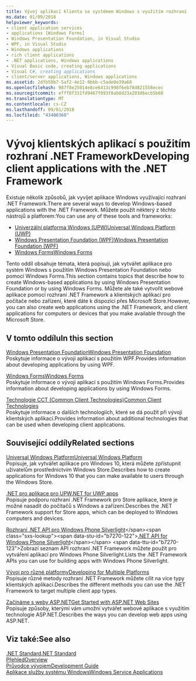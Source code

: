 ```yaml
---
title: Vývoj aplikací klienta se systémem Windows s využitím rozhraní .NET Framework
ms.date: 01/09/2018
helpviewer_keywords:
- client application services
- applications [Windows Forms]
- Windows Presentation Foundation, in Visual Studio
- WPF, in Visual Studio
- Windows applications
- rich client applications
- .NET applications, Windows applications
- Visual Basic code, creating applications
- Visual C#, creating applications
- client/server applications, Windows applications
ms.assetid: 2dfb50b7-5af2-4e12-9bbb-c5ade0e39a68
ms.openlocfilehash: 987f8e25014e8ce6413c998f6eb78d821558ecec
ms.sourcegitcommit: efff8f331fd9467f093f8ab8d23a203d6ecb5b60
ms.translationtype: MT
ms.contentlocale: cs-CZ
ms.lasthandoff: 09/01/2018
ms.locfileid: "43400360"
---
```

# <a name="developing-client-applications-with-the-net-framework"></a><span data-ttu-id="b7270-102">Vývoj klientských aplikací s použitím rozhraní .NET Framework</span><span class="sxs-lookup"><span data-stu-id="b7270-102">Developing client applications with the .NET Framework</span></span>

<span data-ttu-id="b7270-103">Existuje několik způsobů, jak vyvíjet aplikace Windows využívající rozhraní .NET Framework.</span><span class="sxs-lookup"><span data-stu-id="b7270-103">There are several ways to develop Windows-based applications with the .NET Framework.</span></span> <span data-ttu-id="b7270-104">Můžete použít některý z těchto nástrojů a platforem:</span><span class="sxs-lookup"><span data-stu-id="b7270-104">You can use any of these tools and frameworks:</span></span> 

* [<span data-ttu-id="b7270-105">Univerzální platforma Windows (UPW)</span><span class="sxs-lookup"><span data-stu-id="b7270-105">Universal Windows Platform (UWP)</span></span>](https://developer.microsoft.com/windows/apps)
* [<span data-ttu-id="b7270-106">Windows Presentation Foundation (WPF)</span><span class="sxs-lookup"><span data-stu-id="b7270-106">Windows Presentation Foundation (WPF)</span></span>](../../docs/framework/wpf/index.md)
* [<span data-ttu-id="b7270-107">Windows Forms</span><span class="sxs-lookup"><span data-stu-id="b7270-107">Windows Forms</span></span>](../../docs/framework/winforms/index.md)

<span data-ttu-id="b7270-108">Tento oddíl obsahuje témata, která popisují, jak vytvářet aplikace pro systém Windows s použitím Windows Presentation Foundation nebo pomocí Windows Forms.</span><span class="sxs-lookup"><span data-stu-id="b7270-108">This section contains topics that describe how to create Windows-based applications by using Windows Presentation Foundation or by using Windows Forms.</span></span> <span data-ttu-id="b7270-109">Můžete ale také vytvořit webové aplikace pomocí rozhraní .NET Framework a klientských aplikací pro počítače nebo zařízení, které dáte k dispozici přes Microsoft Store.</span><span class="sxs-lookup"><span data-stu-id="b7270-109">However, you can also create web applications using the .NET Framework, and client applications for computers or devices that you make available through the Microsoft Store.</span></span>
 
## <a name="in-this-section"></a><span data-ttu-id="b7270-110">V tomto oddílu</span><span class="sxs-lookup"><span data-stu-id="b7270-110">In this section</span></span>

[<span data-ttu-id="b7270-111">Windows Presentation Foundation</span><span class="sxs-lookup"><span data-stu-id="b7270-111">Windows Presentation Foundation</span></span>](../../docs/framework/wpf/index.md)  
<span data-ttu-id="b7270-112">Poskytuje informace o vývoji aplikací s použitím WPF.</span><span class="sxs-lookup"><span data-stu-id="b7270-112">Provides information about developing applications by using WPF.</span></span>

[<span data-ttu-id="b7270-113">Windows Forms</span><span class="sxs-lookup"><span data-stu-id="b7270-113">Windows Forms</span></span>](../../docs/framework/winforms/index.md)  
<span data-ttu-id="b7270-114">Poskytuje informace o vývoji aplikací s použitím Windows Forms.</span><span class="sxs-lookup"><span data-stu-id="b7270-114">Provides information about developing applications by using Windows Forms.</span></span>

[<span data-ttu-id="b7270-115">Technologie CCT (Common Client Technologies)</span><span class="sxs-lookup"><span data-stu-id="b7270-115">Common Client Technologies</span></span>](../../docs/framework/common-client-technologies/index.md)  
<span data-ttu-id="b7270-116">Poskytuje informace o dalších technologiích, které se dá použít při vývoji klientských aplikací.</span><span class="sxs-lookup"><span data-stu-id="b7270-116">Provides information about additional technologies that can be used when developing client applications.</span></span>

## <a name="related-sections"></a><span data-ttu-id="b7270-117">Související oddíly</span><span class="sxs-lookup"><span data-stu-id="b7270-117">Related sections</span></span>

[<span data-ttu-id="b7270-118">Universal Windows Platform</span><span class="sxs-lookup"><span data-stu-id="b7270-118">Universal Windows Platform</span></span>](https://developer.microsoft.com/windows/apps)  
<span data-ttu-id="b7270-119">Popisuje, jak vytvářet aplikace pro Windows 10, která můžete zpřístupnit uživatelům prostřednictvím Windows Store.</span><span class="sxs-lookup"><span data-stu-id="b7270-119">Describes how to create applications for Windows 10 that you can make available to users through the Windows Store.</span></span>

[<span data-ttu-id="b7270-120">.NET pro aplikace pro UPW</span><span class="sxs-lookup"><span data-stu-id="b7270-120">.NET for UWP apps</span></span>](https://msdn.microsoft.com/library/windows/apps/mt185501.aspx)  
<span data-ttu-id="b7270-121">Popisuje podporu rozhraní .NET Framework pro Store aplikace, které je možné nasadit do počítačů s Windows a zařízení.</span><span class="sxs-lookup"><span data-stu-id="b7270-121">Describes the .NET Framework support for Store apps, which can be deployed to Windows computers and devices.</span></span>

<span data-ttu-id="b7270-122">[Rozhraní .NET API pro Windows Phone Silverlight](https://docs.microsoft.com/previous-versions/windows/apps/jj207211\(v=vs.105\))</span><span class="sxs-lookup"><span data-stu-id="b7270-122">[.NET API for Windows Phone Silverlight](https://docs.microsoft.com/previous-versions/windows/apps/jj207211\(v=vs.105\))</span></span>  
<span data-ttu-id="b7270-123">Zobrazí seznam API rozhraní .NET Framework můžete použít pro vytváření aplikací pro Windows Phone Silverlight.</span><span class="sxs-lookup"><span data-stu-id="b7270-123">Lists the .NET Framework APIs you can use for building apps with Windows Phone Silverlight.</span></span>
  
[<span data-ttu-id="b7270-124">Vývoj pro různé platformy</span><span class="sxs-lookup"><span data-stu-id="b7270-124">Developing for Multiple Platforms</span></span>](../../docs/standard/cross-platform/index.md)  
<span data-ttu-id="b7270-125">Popisuje různé metody rozhraní .NET Framework můžete cílit na více typy klientských aplikací.</span><span class="sxs-lookup"><span data-stu-id="b7270-125">Describes the different methods you can use the .NET Framework to target multiple client app types.</span></span>

[<span data-ttu-id="b7270-126">Začínáme s weby ASP.NET</span><span class="sxs-lookup"><span data-stu-id="b7270-126">Get Started with ASP.NET Web Sites</span></span>](http://www.asp.net/get-started/websites)  
<span data-ttu-id="b7270-127">Popisuje způsoby, kterými vám umožní vytvářet webové aplikace s využitím technologie ASP.NET.</span><span class="sxs-lookup"><span data-stu-id="b7270-127">Describes the ways you can develop web apps using ASP.NET.</span></span>

## <a name="see-also"></a><span data-ttu-id="b7270-128">Viz také:</span><span class="sxs-lookup"><span data-stu-id="b7270-128">See also</span></span>

[<span data-ttu-id="b7270-129">.NET Standard</span><span class="sxs-lookup"><span data-stu-id="b7270-129">.NET Standard</span></span>](../../docs/standard/net-standard.md)  
[<span data-ttu-id="b7270-130">Přehled</span><span class="sxs-lookup"><span data-stu-id="b7270-130">Overview</span></span>](../../docs/framework/get-started/overview.md)  
[<span data-ttu-id="b7270-131">Průvodce vývojem</span><span class="sxs-lookup"><span data-stu-id="b7270-131">Development Guide</span></span>](../../docs/framework/development-guide.md)  
[<span data-ttu-id="b7270-132">Aplikace služby systému Windows</span><span class="sxs-lookup"><span data-stu-id="b7270-132">Windows Service Applications</span></span>](../../docs/framework/windows-services/index.md)  
